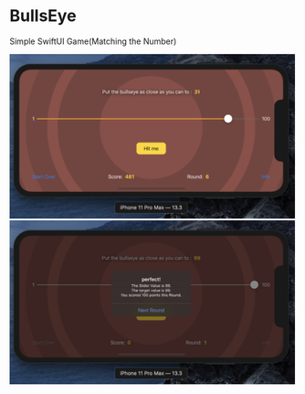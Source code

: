 # BullsEye
Simple SwiftUI Game(Matching the Number)


  <img  width="500" src="Bullseye/bullseye1.png">
  <img  width="500" src="Bullseye/bullseye.png">
  
  
  


